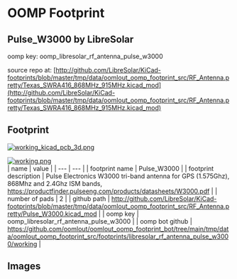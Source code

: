 # OOMP Footprint  
## Pulse_W3000  by LibreSolar  
  
oomp key: oomp_libresolar_rf_antenna_pulse_w3000  
  
source repo at: [http://github.com/LibreSolar/KiCad-footprints/blob/master/tmp/data/oomlout_oomp_footprint_src/RF_Antenna.pretty/Texas_SWRA416_868MHz_915MHz.kicad_mod](http://github.com/LibreSolar/KiCad-footprints/blob/master/tmp/data/oomlout_oomp_footprint_src/RF_Antenna.pretty/Texas_SWRA416_868MHz_915MHz.kicad_mod)  
## Footprint  
  
[![working_kicad_pcb_3d.png](working_kicad_pcb_3d_600.png)](working_kicad_pcb_3d.png)  
  
[![working.png](working_600.png)](working.png)  
| name | value | 
| --- | --- | 
| footprint name | Pulse_W3000 | 
| footprint description | Pulse Electronics W3000 tri-band antenna for GPS (1.575Ghz), 868Mhz and 2.4Ghz ISM bands, https://productfinder.pulseeng.com/products/datasheets/W3000.pdf | 
| number of pads | 2 | 
| github path | http://github.com/LibreSolar/KiCad-footprints/blob/master/tmp/data/oomlout_oomp_footprint_src/RF_Antenna.pretty/Pulse_W3000.kicad_mod | 
| oomp key | oomp_libresolar_rf_antenna_pulse_w3000 | 
| oomp bot github | https://github.com/oomlout/oomlout_oomp_footprint_bot/tree/main/tmp/data/oomlout_oomp_footprint_src/footprints/libresolar_rf_antenna_pulse_w3000/working | 
## Images  

